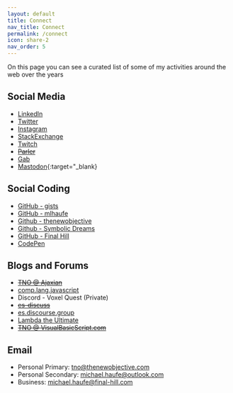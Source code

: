 ```yaml
---
layout: default
title: Connect
nav_title: Connect
permalink: /connect
icon: share-2
nav_order: 5
---
```


On this page you can see a curated list of some of my activities around the web over the years

## Social Media

- [LinkedIn](https://www.linkedin.com/in/michaelhaufe/)
- [Twitter](https://twitter.com/mlhaufe)
- [Instagram](https://www.instagram.com/mlhaufe/)
- [StackExchange](https://stackexchange.com/users/877266/mlhaufe)
- [Twitch](https://www.twitch.tv/graphreduction)
- ~~[Parler](https://parler.com/profile/mlhaufe)~~
- [Gab](https://gab.com/mlhaufe)
- [Mastodon](https://mastodon.social/@mlhaufe){:target="_blank}

## Social Coding

- [GitHub - gists](https://gist.github.com/mlhaufe/public)
- [GitHub - mlhaufe](https://github.com/mlhaufe)
- [Github - thenewobjective](https://github.com/thenewobjective)
- [Github - Symbolic Dreams](https://github.com/symbolic-dreams)
- [GitHub - Final Hill](https://github.com/final-hill)
- [CodePen](https://codepen.io/mlhaufe)

## Blogs and Forums

- ~~[TNO @ Ajaxian](https://web.archive.org/web/2010*/http://ajaxian.com)~~
- [comp.lang.javascript](https://groups.google.com/forum/#!profile/comp.lang.javascript/APn2wQcPhe6bXLYSEeInt3DFNlM2lVeCSbafIcLGTPfXAu2xAgdQDprUQ80e5MDjtzNkoQmiVu1r)
- Discord - Voxel Quest (Private)
- ~~[es-discuss](https://duckduckgo.com/?q=site%3Ahttps%3A%2F%2Fmail.mozilla.org%2Fpipermail%2Fes-discuss%2F+%22haufe%22&ia=web)~~
- [es.discourse.group](https://es.discourse.group/)
- [Lambda the Ultimate](http://lambda-the-ultimate.org/user/11294)
- ~~[TNO @ VisualBasicScript.com](https://web.archive.org/web/20120920072515/http://www.visualbasicscript.com/)~~

## Email

- Personal Primary: [tno@thenewobjective.com](mailto:tno@thenewobjective.com)
- Personal Secondary: [michael.haufe@outlook.com](mailto:michael.haufe@outlook.com)
- Business: [michael.haufe@final-hill.com](mailto:michael.haufe@final-hill.com)
